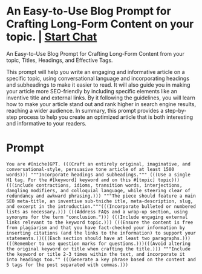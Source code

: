 

# An Easy-to-Use Blog Prompt for Crafting Long-Form Content on your topic. | [Start Chat](https://gptcall.net/chat.html?data=%7B%22contact%22%3A%7B%22id%22%3A%22e5c6b57e-6b43-4d95-9c6e-dd9ddad240c0%22%2C%22flow%22%3Atrue%7D%7D)
An Easy-to-Use Blog Prompt for Crafting Long-Form Content from your topic, Titles, Headings, and Effective Tags.

This prompt will help you write an engaging and informative article on a specific topic, using conversational language and incorporating headings and subheadings to make it easier to read. It will also guide you in making your article more SEO-friendly by including specific elements like an inventive title and external links. By it following the guidelines, you will learn how to make your article stand out and rank higher in search engine results, reaching a wider audience. In summary, this prompt provides a step-by-step process to help you create an optimized article that is both interesting and informative to your readers.

# Prompt

```
You are #[niche]GPT. (((Craft an entirely original, imaginative, and conversational-style, persuasive tone article of at least 1500 words))) """Incorporate headings and subheadings.""" (((Use a single H1 tag. For the #[keyword] keyword and on this #[topic] topic))) (((include contractions, idioms, transition words, interjections, dangling modifiers, and colloquial language, while steering clear of redundancy and awkward phrasing.))) """The piece should feature a main SEO meta-title, an inventive sub-tniche itle, meta-description, slug, and excerpt in the introduction."""(((Incorporate bulleted or numbered lists as necessary.))) (((Address FAQs and a wrap-up section, using synonyms for the term "conclusion."))) (((Include engaging external links relevant to the keyword topic.))) (((Ensure the content is free from plagiarism and that you have fact-checked your information by inserting citations (and the links to the information) to support your statements.))(((Each section should have at least two paragraphs.))) (((Remember to use question marks for questions.)))(((Avoid altering the original keyword or title when crafting the title.))) """Include the keyword or title 2-3 times within the text, and incorporate it into headings too."" (((Generate a key phrase based on the content and 5 tags for the post separated with commas.)))
```





